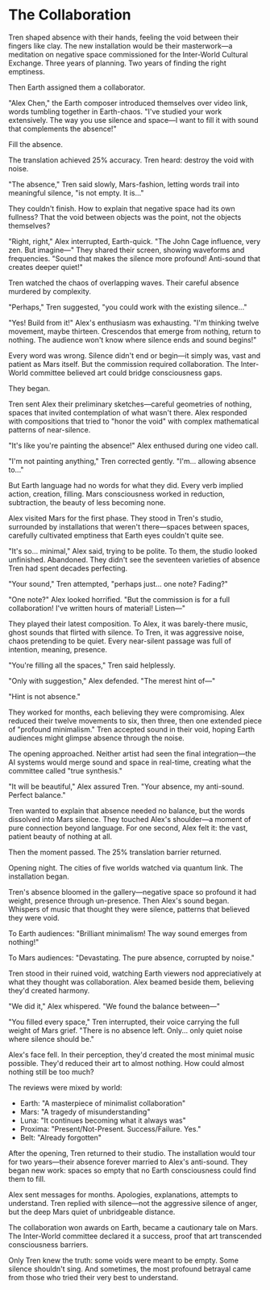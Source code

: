 # The Collaboration

Tren shaped absence with their hands, feeling the void between their fingers like clay. The new installation would be their masterwork—a meditation on negative space commissioned for the Inter-World Cultural Exchange. Three years of planning. Two years of finding the right emptiness.

Then Earth assigned them a collaborator.

"Alex Chen," the Earth composer introduced themselves over video link, words tumbling together in Earth-chaos. "I've studied your work extensively. The way you use silence and space—I want to fill it with sound that complements the absence!"

Fill the absence.

The translation achieved 25% accuracy. Tren heard: destroy the void with noise.

"The absence," Tren said slowly, Mars-fashion, letting words trail into meaningful silence, "is not empty. It is..."

They couldn't finish. How to explain that negative space had its own fullness? That the void between objects was the point, not the objects themselves?

"Right, right," Alex interrupted, Earth-quick. "The John Cage influence, very zen. But imagine—" They shared their screen, showing waveforms and frequencies. "Sound that makes the silence more profound! Anti-sound that creates deeper quiet!"

Tren watched the chaos of overlapping waves. Their careful absence murdered by complexity.

"Perhaps," Tren suggested, "you could work with the existing silence..."

"Yes! Build from it!" Alex's enthusiasm was exhausting. "I'm thinking twelve movement, maybe thirteen. Crescendos that emerge from nothing, return to nothing. The audience won't know where silence ends and sound begins!"

Every word was wrong. Silence didn't end or begin—it simply was, vast and patient as Mars itself. But the commission required collaboration. The Inter-World committee believed art could bridge consciousness gaps.

They began.

Tren sent Alex their preliminary sketches—careful geometries of nothing, spaces that invited contemplation of what wasn't there. Alex responded with compositions that tried to "honor the void" with complex mathematical patterns of near-silence.

"It's like you're painting the absence!" Alex enthused during one video call.

"I'm not painting anything," Tren corrected gently. "I'm... allowing absence to..."

But Earth language had no words for what they did. Every verb implied action, creation, filling. Mars consciousness worked in reduction, subtraction, the beauty of less becoming none.

Alex visited Mars for the first phase. They stood in Tren's studio, surrounded by installations that weren't there—spaces between spaces, carefully cultivated emptiness that Earth eyes couldn't quite see.

"It's so... minimal," Alex said, trying to be polite. To them, the studio looked unfinished. Abandoned. They didn't see the seventeen varieties of absence Tren had spent decades perfecting.

"Your sound," Tren attempted, "perhaps just... one note? Fading?"

"One note?" Alex looked horrified. "But the commission is for a full collaboration! I've written hours of material! Listen—"

They played their latest composition. To Alex, it was barely-there music, ghost sounds that flirted with silence. To Tren, it was aggressive noise, chaos pretending to be quiet. Every near-silent passage was full of intention, meaning, presence.

"You're filling all the spaces," Tren said helplessly.

"Only with suggestion," Alex defended. "The merest hint of—"

"Hint is not absence."

They worked for months, each believing they were compromising. Alex reduced their twelve movements to six, then three, then one extended piece of "profound minimalism." Tren accepted sound in their void, hoping Earth audiences might glimpse absence through the noise.

The opening approached. Neither artist had seen the final integration—the AI systems would merge sound and space in real-time, creating what the committee called "true synthesis."

"It will be beautiful," Alex assured Tren. "Your absence, my anti-sound. Perfect balance."

Tren wanted to explain that absence needed no balance, but the words dissolved into Mars silence. They touched Alex's shoulder—a moment of pure connection beyond language. For one second, Alex felt it: the vast, patient beauty of nothing at all.

Then the moment passed. The 25% translation barrier returned.

Opening night. The cities of five worlds watched via quantum link. The installation began.

Tren's absence bloomed in the gallery—negative space so profound it had weight, presence through un-presence. Then Alex's sound began. Whispers of music that thought they were silence, patterns that believed they were void.

To Earth audiences: "Brilliant minimalism! The way sound emerges from nothing!"

To Mars audiences: "Devastating. The pure absence, corrupted by noise."

Tren stood in their ruined void, watching Earth viewers nod appreciatively at what they thought was collaboration. Alex beamed beside them, believing they'd created harmony.

"We did it," Alex whispered. "We found the balance between—"

"You filled every space," Tren interrupted, their voice carrying the full weight of Mars grief. "There is no absence left. Only... only quiet noise where silence should be."

Alex's face fell. In their perception, they'd created the most minimal music possible. They'd reduced their art to almost nothing. How could almost nothing still be too much?

The reviews were mixed by world:
- Earth: "A masterpiece of minimalist collaboration"
- Mars: "A tragedy of misunderstanding"  
- Luna: "It continues becoming what it always was"
- Proxima: "Present/Not-Present. Success/Failure. Yes."
- Belt: "Already forgotten"

After the opening, Tren returned to their studio. The installation would tour for two years—their absence forever married to Alex's anti-sound. They began new work: spaces so empty that no Earth consciousness could find them to fill.

Alex sent messages for months. Apologies, explanations, attempts to understand. Tren replied with silence—not the aggressive silence of anger, but the deep Mars quiet of unbridgeable distance.

The collaboration won awards on Earth, became a cautionary tale on Mars. The Inter-World committee declared it a success, proof that art transcended consciousness barriers.

Only Tren knew the truth: some voids were meant to be empty. Some silence shouldn't sing. And sometimes, the most profound betrayal came from those who tried their very best to understand.